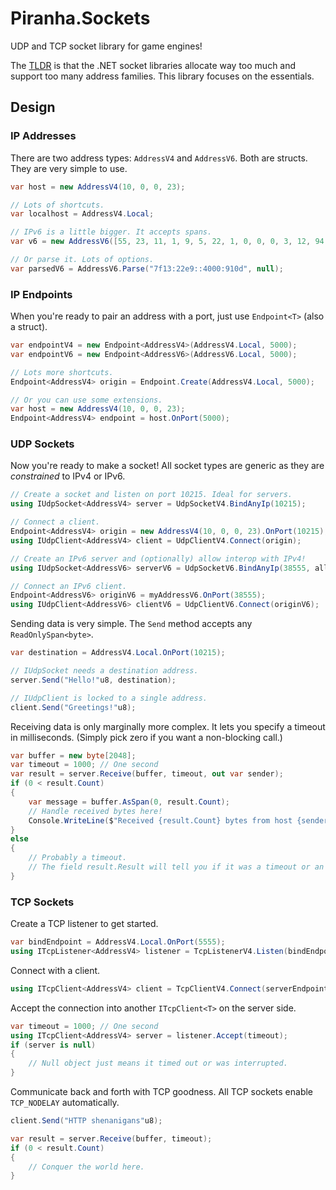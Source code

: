 # Piranha.Sockets

UDP and TCP socket library for game engines!

The [TLDR](rant.md) is that the .NET socket libraries allocate way too much and support too many address families. This library focuses on the essentials.

## Design

### IP Addresses

There are two address types: `AddressV4` and `AddressV6`. Both are structs. They are very simple to use.

```csharp
var host = new AddressV4(10, 0, 0, 23);

// Lots of shortcuts.
var localhost = AddressV4.Local;

// IPv6 is a little bigger. It accepts spans.
var v6 = new AddressV6([55, 23, 11, 1, 9, 5, 22, 1, 0, 0, 0, 3, 12, 94, 201, 7]);

// Or parse it. Lots of options.
var parsedV6 = AddressV6.Parse("7f13:22e9::4000:910d", null);
```

### IP Endpoints

When you're ready to pair an address with a port, just use `Endpoint<T>` (also a struct).

```csharp
var endpointV4 = new Endpoint<AddressV4>(AddressV4.Local, 5000);
var endpointV6 = new Endpoint<AddressV6>(AddressV6.Local, 5000);

// Lots more shortcuts.
Endpoint<AddressV4> origin = Endpoint.Create(AddressV4.Local, 5000);

// Or you can use some extensions.
var host = new AddressV4(10, 0, 0, 23);
Endpoint<AddressV4> endpoint = host.OnPort(5000);
```

### UDP Sockets

Now you're ready to make a socket! All socket types are generic as they are _constrained_ to IPv4 or IPv6.

```csharp
// Create a socket and listen on port 10215. Ideal for servers.
using IUdpSocket<AddressV4> server = UdpSocketV4.BindAnyIp(10215);

// Connect a client.
Endpoint<AddressV4> origin = new AddressV4(10, 0, 0, 23).OnPort(10215);
using IUdpClient<AddressV4> client = UdpClientV4.Connect(origin);

// Create an IPv6 server and (optionally) allow interop with IPv4!
using IUdpSocket<AddressV6> serverV6 = UdpSocketV6.BindAnyIp(38555, allowV4: true);

// Connect an IPv6 client.
Endpoint<AddressV6> originV6 = myAddressV6.OnPort(38555);
using IUdpClient<AddressV6> clientV6 = UdpClientV6.Connect(originV6);
```

Sending data is very simple. The `Send` method accepts any `ReadOnlySpan<byte>`.

```csharp
var destination = AddressV4.Local.OnPort(10215);

// IUdpSocket needs a destination address.
server.Send("Hello!"u8, destination);

// IUdpClient is locked to a single address.
client.Send("Greetings!"u8);
```

Receiving data is only marginally more complex. It lets you specify a timeout in milliseconds. (Simply pick zero if you want a non-blocking call.)

```csharp
var buffer = new byte[2048];
var timeout = 1000; // One second
var result = server.Receive(buffer, timeout, out var sender);
if (0 < result.Count)
{
    var message = buffer.AsSpan(0, result.Count);
    // Handle received bytes here!
    Console.WriteLine($"Received {result.Count} bytes from host {sender}.");
}
else
{
    // Probably a timeout.
    // The field result.Result will tell you if it was a timeout or an interrupt.
}
```

### TCP Sockets

Create a TCP listener to get started.

```csharp
var bindEndpoint = AddressV4.Local.OnPort(5555);
using ITcpListener<AddressV4> listener = TcpListenerV4.Listen(bindEndpoint, 4); // Backlog of 4 pending connections.
```

Connect with a client.

```csharp
using ITcpClient<AddressV4> client = TcpClientV4.Connect(serverEndpoint);
```

Accept the connection into another `ITcpClient<T>` on the server side.

```csharp
var timeout = 1000; // One second
using ITcpClient<AddressV4> server = listener.Accept(timeout);
if (server is null)
{
    // Null object just means it timed out or was interrupted.
}
```

Communicate back and forth with TCP goodness. All TCP sockets enable `TCP_NODELAY` automatically.

```csharp
client.Send("HTTP shenanigans"u8);

var result = server.Receive(buffer, timeout);
if (0 < result.Count)
{
    // Conquer the world here.
}
```

